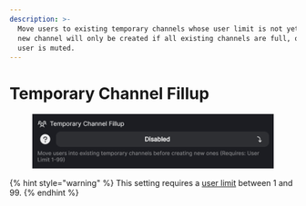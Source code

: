 ```yaml
---
description: >-
  Move users to existing temporary channels whose user limit is not yet full. A
  new channel will only be created if all existing channels are full, or the
  user is muted.
---
```


# Temporary Channel Fillup

<figure><img src="../../../.gitbook/assets/image (25).png" alt=""><figcaption></figcaption></figure>

{% hint style="warning" %}
This setting requires a [user limit](../overview/limit.md) between 1 and 99.
{% endhint %}
